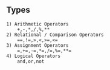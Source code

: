 ## Types

    1) Arithmetic Operators
        +,-,*,/,%,**
    2) Relational / Comparison Operators
        ==,!=,>,<,>=,<=
    3) Assignment Operators
        =,+=,-=,*=,/=,%=,**=
    4) Logical Operators
        and,or,not
